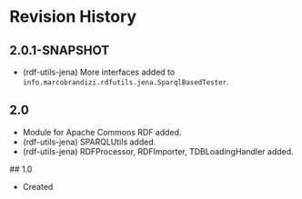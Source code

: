 # Revision History

## 2.0.1-SNAPSHOT
  * (rdf-utils-jena) More interfaces added to `info.marcobrandizi.rdfutils.jena.SparqlBasedTester`.
   
## 2.0
  * Module for Apache Commons RDF added.
  * (rdf-utils-jena) SPARQLUtils added.
  * (rdf-utils-jena) RDFProcessor, RDFImporter, TDBLoadingHandler added.

## 1.0
  * Created